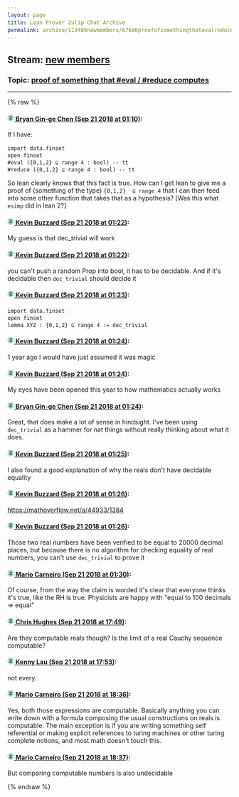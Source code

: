 ```yaml
---
layout: page
title: Lean Prover Zulip Chat Archive 
permalink: archive/113489newmembers/67680proofofsomethingthatevalreducecomputes.html
---
```


## Stream: [new members](index.html)
### Topic: [proof of something that #eval / #reduce computes](67680proofofsomethingthatevalreducecomputes.html)

---


{% raw %}
#### [![Click to go to Zulip](../../assets/img/zulip2.png) Bryan Gin-ge Chen (Sep 21 2018 at 01:10)](https://leanprover.zulipchat.com/#narrow/stream/113489-new%20members/topic/proof%20of%20something%20that%20%23eval%20/%20%23reduce%20computes/near/134343915):
If I have:
```lean
import data.finset
open finset
#eval ({0,1,2} ⊆ range 4 : bool) -- tt
#reduce ({0,1,2} ⊆ range 4 : bool) -- tt
```
So lean clearly knows that this fact is true. How can I get lean to give me a proof of (something of the type) `{0,1,2}  ⊆ range 4` that I can then feed into some other function that takes that as a hypothesis? [Was this what `esimp` did in lean 2?]

#### [![Click to go to Zulip](../../assets/img/zulip2.png) Kevin Buzzard (Sep 21 2018 at 01:22)](https://leanprover.zulipchat.com/#narrow/stream/113489-new%20members/topic/proof%20of%20something%20that%20%23eval%20/%20%23reduce%20computes/near/134344507):
My guess is that dec_trivial will work

#### [![Click to go to Zulip](../../assets/img/zulip2.png) Kevin Buzzard (Sep 21 2018 at 01:22)](https://leanprover.zulipchat.com/#narrow/stream/113489-new%20members/topic/proof%20of%20something%20that%20%23eval%20/%20%23reduce%20computes/near/134344516):
you can't push a random Prop into bool, it has to be decidable. And if it's decidable then `dec_trivial` should decide it

#### [![Click to go to Zulip](../../assets/img/zulip2.png) Kevin Buzzard (Sep 21 2018 at 01:23)](https://leanprover.zulipchat.com/#narrow/stream/113489-new%20members/topic/proof%20of%20something%20that%20%23eval%20/%20%23reduce%20computes/near/134344547):
```lean
import data.finset
open finset
lemma XYZ : {0,1,2} ⊆ range 4 := dec_trivial
```

#### [![Click to go to Zulip](../../assets/img/zulip2.png) Kevin Buzzard (Sep 21 2018 at 01:24)](https://leanprover.zulipchat.com/#narrow/stream/113489-new%20members/topic/proof%20of%20something%20that%20%23eval%20/%20%23reduce%20computes/near/134344589):
1 year ago I would have just assumed it was magic

#### [![Click to go to Zulip](../../assets/img/zulip2.png) Kevin Buzzard (Sep 21 2018 at 01:24)](https://leanprover.zulipchat.com/#narrow/stream/113489-new%20members/topic/proof%20of%20something%20that%20%23eval%20/%20%23reduce%20computes/near/134344595):
My eyes have been opened this year to how mathematics actually works

#### [![Click to go to Zulip](../../assets/img/zulip2.png) Bryan Gin-ge Chen (Sep 21 2018 at 01:24)](https://leanprover.zulipchat.com/#narrow/stream/113489-new%20members/topic/proof%20of%20something%20that%20%23eval%20/%20%23reduce%20computes/near/134344599):
Great, that does make a lot of sense in hindsight. I've been using `dec_trivial` as a hammer for nat things without really thinking about what it does.

#### [![Click to go to Zulip](../../assets/img/zulip2.png) Kevin Buzzard (Sep 21 2018 at 01:25)](https://leanprover.zulipchat.com/#narrow/stream/113489-new%20members/topic/proof%20of%20something%20that%20%23eval%20/%20%23reduce%20computes/near/134344634):
I also found a good explanation of why the reals don't have decidable equality

#### [![Click to go to Zulip](../../assets/img/zulip2.png) Kevin Buzzard (Sep 21 2018 at 01:26)](https://leanprover.zulipchat.com/#narrow/stream/113489-new%20members/topic/proof%20of%20something%20that%20%23eval%20/%20%23reduce%20computes/near/134344685):
https://mathoverflow.net/a/44933/1384

#### [![Click to go to Zulip](../../assets/img/zulip2.png) Kevin Buzzard (Sep 21 2018 at 01:26)](https://leanprover.zulipchat.com/#narrow/stream/113489-new%20members/topic/proof%20of%20something%20that%20%23eval%20/%20%23reduce%20computes/near/134344694):
Those two real numbers have been verified to be equal to 20000 decimal places, but because there is no algorithm for checking equality of real numbers, you can't use `dec_trivial` to prove it

#### [![Click to go to Zulip](../../assets/img/zulip2.png) Mario Carneiro (Sep 21 2018 at 01:30)](https://leanprover.zulipchat.com/#narrow/stream/113489-new%20members/topic/proof%20of%20something%20that%20%23eval%20/%20%23reduce%20computes/near/134344904):
Of course, from the way the claim is worded it's clear that everyone thinks it's true, like the RH is true. Physicists are happy with "equal to 100 decimals => equal"

#### [![Click to go to Zulip](../../assets/img/zulip2.png) Chris Hughes (Sep 21 2018 at 17:49)](https://leanprover.zulipchat.com/#narrow/stream/113489-new%20members/topic/proof%20of%20something%20that%20%23eval%20/%20%23reduce%20computes/near/134386256):
Are they computable reals though? Is the limit of a real Cauchy sequence computable?

#### [![Click to go to Zulip](../../assets/img/zulip2.png) Kenny Lau (Sep 21 2018 at 17:53)](https://leanprover.zulipchat.com/#narrow/stream/113489-new%20members/topic/proof%20of%20something%20that%20%23eval%20/%20%23reduce%20computes/near/134386498):
not every.

#### [![Click to go to Zulip](../../assets/img/zulip2.png) Mario Carneiro (Sep 21 2018 at 18:36)](https://leanprover.zulipchat.com/#narrow/stream/113489-new%20members/topic/proof%20of%20something%20that%20%23eval%20/%20%23reduce%20computes/near/134388931):
Yes, both those expressions are computable. Basically anything you can write down with a formula composing the usual constructions on reals is computable. The main exception is if you are writing something self referential or making explicit references to turing machines or other turing complete notions, and most math doesn't touch this.

#### [![Click to go to Zulip](../../assets/img/zulip2.png) Mario Carneiro (Sep 21 2018 at 18:37)](https://leanprover.zulipchat.com/#narrow/stream/113489-new%20members/topic/proof%20of%20something%20that%20%23eval%20/%20%23reduce%20computes/near/134388942):
But comparing computable numbers is also undecidable


{% endraw %}
